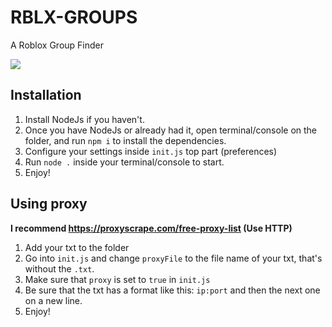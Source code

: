 # RBLX-GROUPS
A Roblox Group Finder

<img src="https://cdn.discordapp.com/attachments/925709542778617916/925720819739541514/unknown.png">
<!--<img src="https://cdn.discordapp.com/attachments/906456481589768192/925496524304187393/unknown.png">-->

## Installation
1. Install NodeJs if you haven't.
2. Once you have NodeJs or already had it, open terminal/console on the folder, and run `npm i` to install the dependencies.
3. Configure your settings inside `init.js` top part (preferences)
4. Run `node .` inside your terminal/console to start.
5. Enjoy!

## Using proxy
<strong>I recommend https://proxyscrape.com/free-proxy-list (Use HTTP)</strong>
1. Add your txt to the folder
2. Go into `init.js` and change `proxyFile` to the file name of your txt, that's without the `.txt`.
3. Make sure that `proxy` is set to `true` in `init.js`
4. Be sure that the txt has a format like this: `ip:port` and then the next one on a new line.
5. Enjoy!
